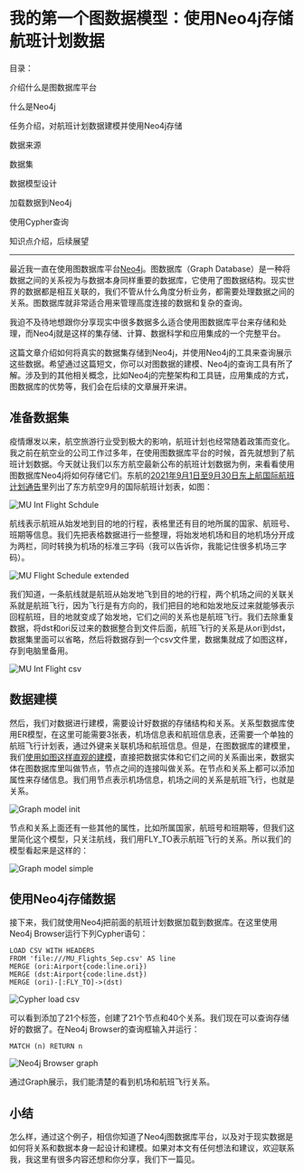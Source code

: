 # 我的第一个图数据模型：使用Neo4j存储航班计划数据

目录：

介绍什么是图数据库平台

什么是Neo4j

任务介绍，对航班计划数据建模并使用Neo4j存储

数据来源

数据集

数据模型设计

加载数据到Neo4j

使用Cypher查询

知识点介绍，后续展望

---

最近我一直在使用图数据库平台[Neo4j](https://neo4j.com)。图数据库（Graph Database）是一种将数据之间的关系视为与数据本身同样重要的数据库，它使用了图数据结构。现实世界的数据都是相互关联的，我们不管从什么角度分析业务，都需要处理数据之间的关系。图数据库就非常适合用来管理高度连接的数据和复杂的查询。

我迫不及待地想跟你分享现实中很多数据多么适合使用图数据库平台来存储和处理，而Neo4j就是这样的集存储、计算、数据科学和应用集成的一个完整平台。

这篇文章介绍如何将真实的数据集存储到Neo4j，并使用Neo4j的工具来查询展示这些数据。希望通过这篇短文，你可以对图数据的建模、Neo4j的查询工具有所了解。涉及到的其他相关概念，比如Neo4j的完整架构和工具链，应用集成的方式，图数据库的优势等，我们会在后续的文章展开来讲。

## 准备数据集

疫情爆发以来，航空旅游行业受到极大的影响，航班计划也经常随着政策而变化。我之前在航空业的公司工作过多年，在使用图数据库平台的时候，首先就想到了航班计划数据。今天就让我们以东方航空最新公布的航班计划数据为例，来看看使用图数据库Neo4j将如何存储它们。东航的[2021年9月1日至9月30日东上航国际航班计划通告](http://www.ceair.com/about/jjgg2016/202108/t20210831_19747.html)里列出了东方航空9月的国际航班计划表，如图：

![MU Int Flight Schdule](first_graph_model/mu-int-notice-schedule.png)

航线表示航班从始发地到目的地的行程，表格里还有目的地所属的国家、航班号、班期等信息。我们先把表格数据进行一些整理，将始发地机场和目的地机场分开成为两栏，同时转换为机场的标准三字码（我可以告诉你，我能记住很多机场三字码）。

![MU Flight Schedule extended](first_graph_model/mu-int-schedule-ext.png)

我们知道，一条航线就是航班从始发地飞到目的地的行程，两个机场之间的关联关系就是航班飞行，因为飞行是有方向的，我们把目的地和始发地反过来就能够表示回程航班，目的地就变成了始发地，它们之间的关系也是航班飞行。我们去除重复数据，将dst和ori反过来的数据整合到文件后面，航班飞行的关系是从ori到dst，数据集里面可以省略，然后将数据存到一个csv文件里，数据集就成了如图这样，存到电脑里备用。

![MU Int Flight csv](first_graph_model/mu-schdule-csv.png)

## 数据建模

然后，我们对数据进行建模，需要设计好数据的存储结构和关系。关系型数据库使用ER模型，在这里可能需要3张表，机场信息表和航班信息表，还需要一个单独的航班飞行计划表，通过外键来关联机场和航班信息。但是，在图数据库的建模里，我们[使用如图这样直观的建模](https://arrows.app)，直接把数据实体和它们之间的关系画出来，数据实体在图数据库里叫做节点，节点之间的连接叫做关系。在节点和关系上都可以添加属性来存储信息。我们用节点表示机场信息，机场之间的关系是航班飞行，也就是关系。

![Graph model init](first_graph_model/graph-model-init.png)

节点和关系上面还有一些其他的属性，比如所属国家，航班号和班期等，但我们这里简化这个模型，只关注航线，我们用FLY_TO表示航班飞行的关系。所以我们的模型看起来是这样的：

![Graph model simple](first_graph_model/graph-model-simple.png)

## 使用Neo4j存储数据

接下来，我们就使用Neo4j把前面的航班计划数据加载到数据库。在这里使用Neo4j Browser运行下列Cypher语句：

```cypher
LOAD CSV WITH HEADERS
FROM 'file:///MU_Flights_Sep.csv' AS line
MERGE (ori:Airport{code:line.ori})
MERGE (dst:Airport{code:line.dst})
MERGE (ori)-[:FLY_TO]->(dst)
```

![Cypher load csv](first_graph_model/cypher-load-csv.png)

可以看到添加了21个标签，创建了21个节点和40个关系。我们现在可以查询存储好的数据了。在Neo4j Browser的查询框输入并运行：

```cypher
MATCH (n) RETURN n
```

![Neo4j Browser graph](first_graph_model/neo4j-browser-graph.png)

通过Graph展示，我们能清楚的看到机场和航班飞行关系。

## 小结

怎么样，通过这个例子，相信你知道了Neo4j图数据库平台，以及对于现实数据是如何将关系和数据本身一起设计和建模。如果对本文有任何想法和建议，欢迎联系我，我这里有很多内容还想和你分享，我们下一篇见。